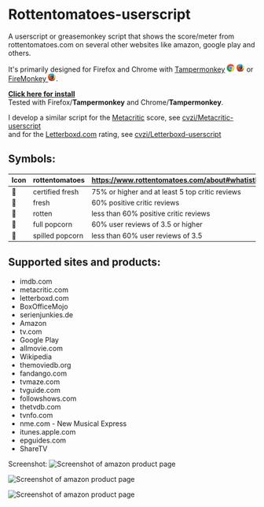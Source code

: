 Rottentomatoes-userscript
=====================
A userscript or greasemonkey script that shows the score/meter from rottentomatoes.com on several other websites like amazon, google play and others.

It's primarily designed for Firefox and Chrome with
[Tampermonkey](https://www.tampermonkey.net/) [![Chrome logo](https://raw.githubusercontent.com/OpenUserJS/OpenUserJS.org/master/public/images/ua/chrome16.png)](https://chrome.google.com/webstore/detail/tampermonkey/dhdgffkkebhmkfjojejmpbldmpobfkfo) [![Firefox logo](https://raw.githubusercontent.com/OpenUserJS/OpenUserJS.org/master/public/images/ua/firefox16.png)](https://addons.mozilla.org/en-US/firefox/addon/tampermonkey/)
or
[FireMonkey ![Firefox logo](https://raw.githubusercontent.com/OpenUserJS/OpenUserJS.org/master/public/images/ua/firefox16.png)](https://addons.mozilla.org/en-US/firefox/addon/firemonkey/).

[**Click here for install**](https://greasyfork.org/scripts/35443-show-rottentomatoes-meter/code/Show%20Rottentomatoes%20meter.user.js)  
Tested with Firefox/**Tampermonkey** and Chrome/**Tampermonkey**.

I develop a similar script for the [Metacritic](https://www.metacritic.com/) score, see [cvzi/Metacritic-userscript](https://github.com/cvzi/Metacritic-userscript/)  
and for the [Letterboxd.com](https://letterboxd.com/) rating, see [cvzi/Letterboxd-userscript](https://github.com/cvzi/Letterboxd-userscript/)

## Symbols:

|Icon | rottentomatoes    | https://www.rottentomatoes.com/about#whatisthetomatometer  |
|-----|-------------------|------------------------------------------------------------|
| 🍓  |  certified fresh  | 75% or higher and at least 5 top critic reviews            |
| 🍅  |  fresh            | 60% positive critic reviews                                |
| 🍏  |  rotten           | less than 60% positive critic reviews                      |
| 🍿  |  full popcorn     | 60% user reviews of 3.5 or higher                          |
| 🥗  |  spilled popcorn  | less than 60% user reviews of 3.5                          |


## Supported sites and products:

 * imdb.com
 * metacritic.com
 * letterboxd.com
 * BoxOfficeMojo
 * serienjunkies.de
 * Amazon
 * tv.com
 * Google Play
 * allmovie.com
 * Wikipedia
 * themoviedb.org
 * fandango.com
 * tvmaze.com
 * tvguide.com
 * followshows.com
 * thetvdb.com
 * tvnfo.com
 * nme.com - New Musical Express
 * itunes.apple.com
 * epguides.com
 * ShareTV

Screenshot:
![Screenshot of amazon product page](https://raw.githubusercontent.com/cvzi/Rottentomatoes-userscript/master/screenshot_animation.png)

![Screenshot of amazon product page](https://raw.githubusercontent.com/cvzi/Rottentomatoes-userscript/master/screenshot_audience.png)

![Screenshot of amazon product page](https://raw.githubusercontent.com/cvzi/Rottentomatoes-userscript/master/screenshot_amazon.jpg)
